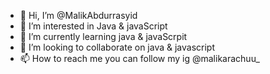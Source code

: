 - 👋 Hi, I’m @MalikAbdurrasyid
- 👀 I’m interested in Java & javaScript
- 🌱 I’m currently learning java & javaScrpit
- 💞️ I’m looking to collaborate on java & javascript
- 📫 How to reach me you can follow my ig @malikarachuu_

<!---
Maleekabd/Maleekabd is a ✨ special ✨ repository because its `README.md` (this file) appears on your GitHub profile.
You can click the Preview link to take a look at your changes.
--->
